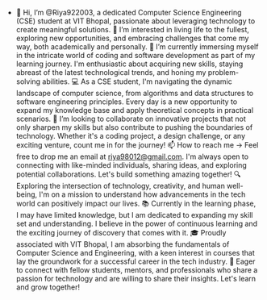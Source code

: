 - 👋 Hi, I’m @Riya922003, a dedicated Computer Science Engineering (CSE) student at VIT Bhopal, passionate about leveraging technology to create meaningful solutions.
👀 I’m interested in living life to the fullest, exploring new opportunities, and embracing challenges that come my way, both academically and personally.
🌱 I’m currently immersing myself in the intricate world of coding and software development as part of my learning journey. I'm enthusiastic about acquiring new skills, staying abreast of the latest technological trends, and honing my problem-solving abilities.
💻 As a CSE student, I'm navigating the dynamic landscape of computer science, from algorithms and data structures to software engineering principles. Every day is a new opportunity to expand my knowledge base and apply theoretical concepts in practical scenarios.
💞️ I’m looking to collaborate on innovative projects that not only sharpen my skills but also contribute to pushing the boundaries of technology. Whether it's a coding project, a design challenge, or any exciting venture, count me in for the journey!
📫 How to reach me -> Feel free to drop me an email at riya98012@gmail.com. I'm always open to connecting with like-minded individuals, sharing ideas, and exploring potential collaborations. Let's build something amazing together!
🔍 Exploring the intersection of technology, creativity, and human well-being, I'm on a mission to understand how advancements in the tech world can positively impact our lives.
📚 Currently in the learning phase, I may have limited knowledge, but I am dedicated to expanding my skill set and understanding. I believe in the power of continuous learning and the exciting journey of discovery that comes with it.
🎓 Proudly associated with VIT Bhopal, I am absorbing the fundamentals of Computer Science and Engineering, with a keen interest in courses that lay the groundwork for a successful career in the tech industry.
🚀 Eager to connect with fellow students, mentors, and professionals who share a passion for technology and are willing to share their insights. Let's learn and grow together!
